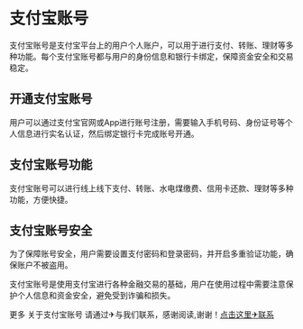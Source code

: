 # 支付宝账号

支付宝账号是支付宝平台上的用户个人账户，可以用于进行支付、转账、理财等多种功能。每个支付宝账号都与用户的身份信息和银行卡绑定，保障资金安全和交易稳定。

## 开通支付宝账号

用户可以通过支付宝官网或App进行账号注册，需要输入手机号码、身份证号等个人信息进行实名认证，然后绑定银行卡完成账号开通。

## 支付宝账号功能

支付宝账号可以进行线上线下支付、转账、水电煤缴费、信用卡还款、理财等多种功能，方便快捷。

## 支付宝账号安全

为了保障账号安全，用户需要设置支付密码和登录密码，并开启多重验证功能，确保账户不被盗用。

支付宝账号是使用支付宝进行各种金融交易的基础，用户在使用过程中需要注意保护个人信息和资金安全，避免受到诈骗和损失。

更多 关于支付宝账号 请通过✈与我们联系，感谢阅读,谢谢！[点击这里✈联系](https://google2.com)
